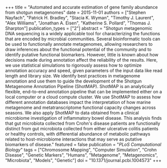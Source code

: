 +++
title = "Automated and accurate estimation of gene family abundance from shotgun metagenomes"
date = 2015-11-01
authors = ["Stephen Nayfach", "Patrick H. Bradley", "Stacia K. Wyman", "Timothy J. Laurent", "Alex Williams", "Jonathan A. Eisen", "Katherine S. Pollard", "Thomas J. Sharpton"]
publication_types = ["2"]
abstract = "Shotgun metagenomic DNA sequencing is a widely applicable tool for characterizing the functions that are encoded by microbial communities. Several bioinformatic tools can be used to functionally annotate metagenomes, allowing researchers to draw inferences about the functional potential of the community and to identify putative functional biomarkers. However, little is known about how decisions made during annotation affect the reliability of the results. Here, we use statistical simulations to rigorously assess how to optimize annotation accuracy and speed, given parameters of the input data like read length and library size. We identify best practices in metagenome annotation and use them to guide the development of the Shotgun Metagenome Annotation Pipeline (ShotMAP). ShotMAP is an analytically flexible, end-to-end annotation pipeline that can be implemented either on a local computer or a cloud compute cluster. We use ShotMAP to assess how different annotation databases impact the interpretation of how marine metagenome and metatranscriptome functional capacity changes across seasons. We also apply ShotMAP to data obtained from a clinical microbiome investigation of inflammatory bowel disease. This analysis finds that gut microbiota collected from Crohn's disease patients are functionally distinct from gut microbiota collected from either ulcerative colitis patients or healthy controls, with differential abundance of metabolic pathways related to host-microbiome interactions that may serve as putative biomarkers of disease."
featured = false
publication = "*PLoS Computational Biology*"
tags = ["Chromosome Mapping", "Computer Simulation", "Crohn Disease", "Genetic Markers", "Humans", "Metagenome", "Metagenomics", "Microbiota", "Models", "Genetic"]
doi = "10.1371/journal.pcbi.1004573"
+++

